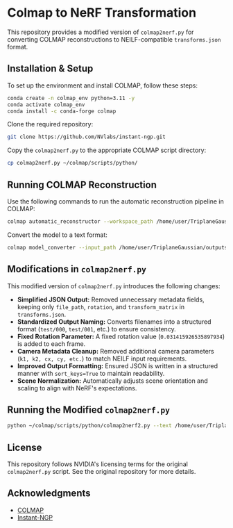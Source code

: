 # Colmap to NeRF Transformation

This repository provides a modified version of `colmap2nerf.py` for converting COLMAP reconstructions to NEILF-compatible `transforms.json` format.

## Installation & Setup
To set up the environment and install COLMAP, follow these steps:
```sh
conda create -n colmap_env python=3.11 -y
conda activate colmap_env
conda install -c conda-forge colmap
```

Clone the required repository:
```sh
git clone https://github.com/NVlabs/instant-ngp.git
```

Copy the `colmap2nerf.py` to the appropriate COLMAP script directory:
```sh
cp colmap2nerf.py ~/colmap/scripts/python/
```

## Running COLMAP Reconstruction
Use the following commands to run the automatic reconstruction pipeline in COLMAP:
```sh
colmap automatic_reconstructor --workspace_path /home/user/TriplaneGaussian/outputs/video --image_path /home/user/TriplaneGaussian/outputs/video/0000_rgba
```
Convert the model to a text format:
```sh
colmap model_converter --input_path /home/user/TriplaneGaussian/outputs/video/sparse/0 --output_path /home/user/TriplaneGaussian/outputs/video/sparse/0 --output_type TXT
```


## Modifications in `colmap2nerf.py`
This modified version of `colmap2nerf.py` introduces the following changes:

- **Simplified JSON Output:** Removed unnecessary metadata fields, keeping only `file_path`, `rotation`, and `transform_matrix` in `transforms.json`.
- **Standardized Output Naming:** Converts filenames into a structured format (`test/000`, `test/001`, etc.) to ensure consistency.
- **Fixed Rotation Parameter:** A fixed rotation value (`0.031415926535897934`) is added to each frame.
- **Camera Metadata Cleanup:** Removed additional camera parameters (`k1, k2, cx, cy, etc.`) to match NEILF input requirements.
- **Improved Output Formatting:** Ensured JSON is written in a structured manner with `sort_keys=True` to maintain readability.
- **Scene Normalization:** Automatically adjusts scene orientation and scaling to align with NeRF's expectations.

## Running the Modified `colmap2nerf.py`
```sh
python ~/colmap/scripts/python/colmap2nerf2.py --text /home/user/TriplaneGaussian/outputs/video/sparse/0 --images /home/user/TriplaneGaussian/outputs/video/sparse/images --out /home/user/TriplaneGaussian/outputs/video/transforms3.json --aabb_scale 16
```

## License
This repository follows NVIDIA's licensing terms for the original `colmap2nerf.py` script. See the original repository for more details.

## Acknowledgments
- [COLMAP](https://colmap.github.io/)
- [Instant-NGP](https://github.com/NVlabs/instant-ngp)

